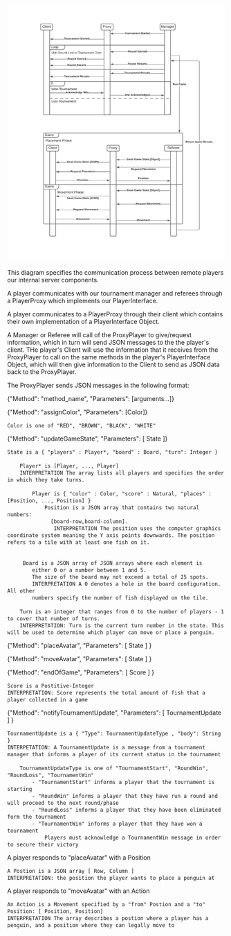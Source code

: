 ![](remote.png)

This diagram specifies the communication process between remote players
our internal server components.

A player communicates with our tournament manager and referees
through a PlayerProxy which implements our PlayerInterface.

A player communicates to a PlayerProxy through their client which
contains their own implementation of a PlayerInterface Object.

A Manager or Referee will call of the ProxyPlayer to give/request information,
which in turn will send JSON messages to the the player's client.
THe player's Client will use the information that it receives from
the ProxyPlayer to call on the same methods in the player's PlayerInterface
Object, which will then give information to the Client to 
send as JSON data back to the ProxyPlayer.

The ProxyPlayer sends JSON messages in the following format:
 
        
{"Method": "method_name", "Parameters": [arguments...]}

{"Method": "assignColor", "Parameters": [Color]}

    Color is one of "RED", "BROWN", "BLACK", "WHITE"
            
{"Method": "updateGameState", "Parameters": [ State ]}

    State is a { "players" : Player*, "board" : Board, "turn": Integer }
    
        Player* is [Player, ..., Player]
        INTERPRETATION The array lists all players and specifies the order in which they take turns.
        
            Player is { "color" : Color, "score" : Natural, "places" : [Position, ..., Position] }
                Position is a JSON array that contains two natural numbers:
                  [board-row,board-column].
                   INTERPRETATION The position uses the computer graphics coordinate system meaning the Y axis points downwards. The position refers to a tile with at least one fish on it.
               

         Board is a JSON array of JSON arrays where each element is
            either 0 or a number between 1 and 5.
            The size of the board may not exceed a total of 25 spots.
            INTERPRETATION A 0 denotes a hole in the board configuration. All other
            numbers specify the number of fish displayed on the tile. 
        
        Turn is an integer that ranges from 0 to the number of players - 1 to cover that number of turns.
        INTERPRETATION: Turn is the current turn number in the state. This will be used to determine which player can move or place a penguin.
        
{"Method": "placeAvatar", "Parameters": [ State ] }

{"Method": "moveAvatar", "Parameters": [ State ] }

{"Method": "endOfGame", "Parameters": [ Score ] }

    Score is a Postitive-Integer
    INTERPRETATION: Score represents the total amount of fish that a player collected in a game
    
{"Method": "notifyTournamentUpdate", "Parameters": [ TournamentUpdate ] }

    TournamentUpdate is a { "Type": TournamentUpdateType , "body": String }
    INTERPETATION: A TournamentUpdate is a message from a tournament manager that informs a player of its current status in the tournament
    
        TournamentUpdateType is one of "TournamentStart", "RoundWin", "RoundLoss", "TournamentWin"
            - "TournamentStart" informs a player that the tournament is starting
            - "RoundWin" informs a player that they have run a round and will proceed to the next round/phase
            - "RoundLoss" informs a player that they have been eliminated form the tournament
            - "TournamentWin" informs a player that they have won a tournament
                Players must acknowledge a TournamentWin message in order to secure their victory
                       

A player responds to "placeAvatar" with a Position

    A Postion is a JSON array [ Row, Column ]
    INTERPRETATION: the position the player wants to place a penguin at

A player responds to "moveAvatar" with an Action
    
    An Action is a Movement specified by a "from" Postion and a "to" Position: [ Position, Position]
    INTERPRETATION The array describes a postion where a player has a penguin, and a position where they can legally move to
